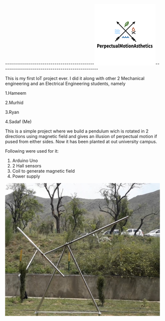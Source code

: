 ---------------------------------------------![LOGO](https://github.com/SadafShafi/PerpectualMotionAsthetics/blob/master/per_logo.png)-------------------------------------------------

This is my first IoT project ever.
I did it along with other 2 Mechanical engineering and an Electrical Engineering students, namely

1.Hameem

2.Murhid

3.Ryan

4.Sadaf (Me)

This is a simple project where we build a pendulum wich is rotated in 2 directions using magnetic field and gives an illusion of perpectual motion if pused from either sides.
Now it has been planted at out university campus.

Following were used for it:
1) Arduino Uno
2) 2 Hall sensors
3) Coil to generate magnetic field
4) Power supply


![LOGO](https://github.com/SadafShafi/PerpectualMotionAsthetics/blob/master/Aesthetika6.jpg)
